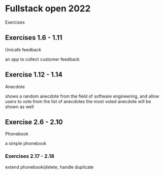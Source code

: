 # Fullstack open 2022

Exercises 

## Exercises 1.6 - 1.11

Unicafe feedback

an app to collect customer feedback

## Exercise 1.12 - 1.14

Anecdote

shows a random anecdote from the field of software engineering,
and allow users to vote from the list of anecdotes
the most voted anecdote will be shown as well

## Exercise 2.6 - 2.10

Phonebook

a simple phonebook

### Exercises 2.17 - 2.18

extend phonebook(delete, handle duplicate
